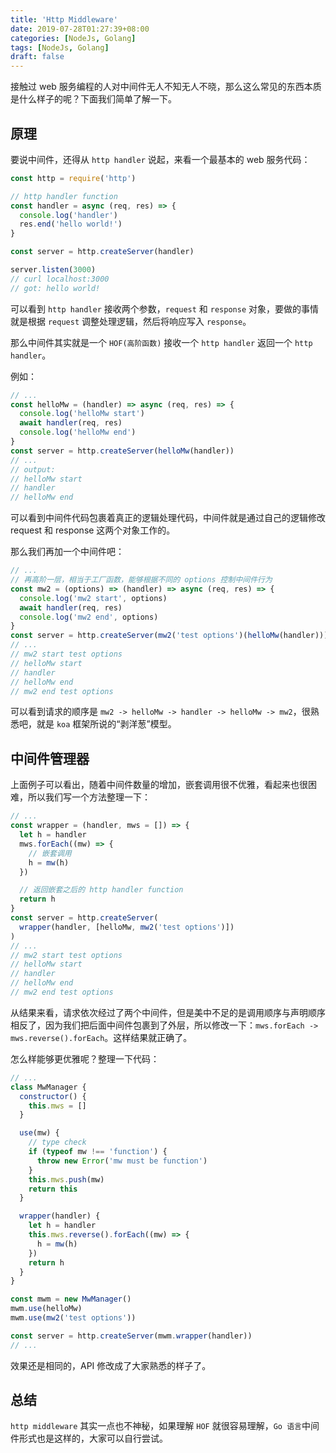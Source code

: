 ```yaml
---
title: 'Http Middleware'
date: 2019-07-28T01:27:39+08:00
categories: [NodeJs, Golang]
tags: [NodeJs, Golang]
draft: false
---
```


接触过 web 服务编程的人对中间件无人不知无人不晓，那么这么常见的东西本质是什么样子的呢？下面我们简单了解一下。

<!--more-->

## 原理

要说中间件，还得从 `http handler` 说起，来看一个最基本的 web 服务代码：

```js
const http = require('http')

// http handler function
const handler = async (req, res) => {
  console.log('handler')
  res.end('hello world!')
}

const server = http.createServer(handler)

server.listen(3000)
// curl localhost:3000
// got: hello world!
```

可以看到 `http handler` 接收两个参数，`request` 和 `response` 对象，要做的事情就是根据 `request` 调整处理逻辑，然后将响应写入 `response`。

那么中间件其实就是一个 `HOF(高阶函数)` 接收一个 `http handler` 返回一个 `http handler`。

例如：

```js
// ...
const helloMw = (handler) => async (req, res) => {
  console.log('helloMw start')
  await handler(req, res)
  console.log('helloMw end')
}
const server = http.createServer(helloMw(handler))
// ...
// output:
// helloMw start
// handler
// helloMw end
```

可以看到中间件代码包裹着真正的逻辑处理代码，中间件就是通过自己的逻辑修改 request 和 response 这两个对象工作的。

那么我们再加一个中间件吧：

```js
// ...
// 再高阶一层，相当于工厂函数，能够根据不同的 options 控制中间件行为
const mw2 = (options) => (handler) => async (req, res) => {
  console.log('mw2 start', options)
  await handler(req, res)
  console.log('mw2 end', options)
}
const server = http.createServer(mw2('test options')(helloMw(handler)))
// ...
// mw2 start test options
// helloMw start
// handler
// helloMw end
// mw2 end test options
```

可以看到请求的顺序是 `mw2 -> helloMw -> handler -> helloMw -> mw2`，很熟悉吧，就是 `koa` 框架所说的“剥洋葱”模型。

## 中间件管理器

上面例子可以看出，随着中间件数量的增加，嵌套调用很不优雅，看起来也很困难，所以我们写一个方法整理一下：

```js
// ...
const wrapper = (handler, mws = []) => {
  let h = handler
  mws.forEach((mw) => {
    // 嵌套调用
    h = mw(h)
  })

  // 返回嵌套之后的 http handler function
  return h
}
const server = http.createServer(
  wrapper(handler, [helloMw, mw2('test options')])
)
// ...
// mw2 start test options
// helloMw start
// handler
// helloMw end
// mw2 end test options
```

从结果来看，请求依次经过了两个中间件，但是美中不足的是调用顺序与声明顺序相反了，因为我们把后面中间件包裹到了外层，所以修改一下：`mws.forEach -> mws.reverse().forEach`。这样结果就正确了。

怎么样能够更优雅呢？整理一下代码：

```js
// ...
class MwManager {
  constructor() {
    this.mws = []
  }

  use(mw) {
    // type check
    if (typeof mw !== 'function') {
      throw new Error('mw must be function')
    }
    this.mws.push(mw)
    return this
  }

  wrapper(handler) {
    let h = handler
    this.mws.reverse().forEach((mw) => {
      h = mw(h)
    })
    return h
  }
}

const mwm = new MwManager()
mwm.use(helloMw)
mwm.use(mw2('test options'))

const server = http.createServer(mwm.wrapper(handler))
// ...
```

效果还是相同的，API 修改成了大家熟悉的样子了。

## 总结

`http middleware` 其实一点也不神秘，如果理解 `HOF` 就很容易理解，`Go 语言`中间件形式也是这样的，大家可以自行尝试。

